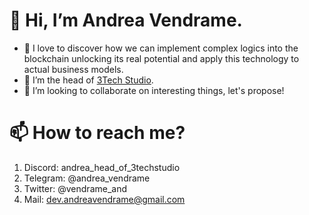 # 👋 Hi, I’m Andrea Vendrame.

- 👀 I love to discover how we can implement complex logics into the blockchain unlocking its real potential and apply this technology to actual business models.
- 🌱 I’m the head of [3Tech Studio](https://twitter.com/3techstudio).
- 💞️ I’m looking to collaborate on interesting things, let's propose!


# 📫 How to reach me?

1) Discord: andrea_head_of_3techstudio
2) Telegram: @andrea_vendrame
3) Twitter: @vendrame_and
4) Mail: dev.andreavendrame@gmail.com

<!---
dev-andreavendrame/dev-andreavendrame is a ✨ special ✨ repository because its `README.md` (this file) appears on your GitHub profile.
You can click the Preview link to take a look at your changes.
--->
